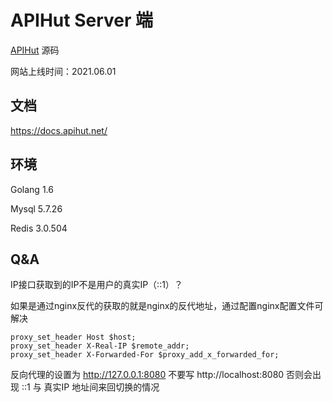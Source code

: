 # APIHut Server 端

[APIHut](https://apihut.net/) 源码

网站上线时间：2021.06.01

## 文档
https://docs.apihut.net/


## 环境
Golang 1.6

Mysql 5.7.26

Redis 3.0.504


## Q&A

IP接口获取到的IP不是用户的真实IP（::1）？

如果是通过nginx反代的获取的就是nginx的反代地址，通过配置nginx配置文件可解决

```
proxy_set_header Host $host;
proxy_set_header X-Real-IP $remote_addr;
proxy_set_header X-Forwarded-For $proxy_add_x_forwarded_for;
```

反向代理的设置为
http://127.0.0.1:8080
不要写
http://localhost:8080
否则会出现 ::1 与 真实IP 地址间来回切换的情况